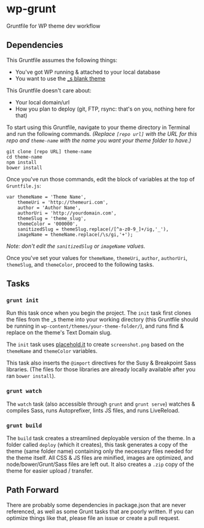 # wp-grunt

Gruntfile for WP theme dev workflow

## Dependencies

This Gruntfile assumes the following things:

* You've got WP running & attached to your local database
* You want  to use the [_s blank theme](http://underscores.me)

This Gruntfile doesn't care about:

* Your local domain/url
* How you plan to deploy (git, FTP, rsync: that's on you, nothing here for that)

To start using this Gruntfile, navigate to your theme directory in Terminal and run the following commands. *(Replace `[repo url]` with the URL for this repo and `theme-name` with the name you want your theme folder to have.)*

```
git clone [repo URL] theme-name
cd theme-name
npm install
bower install
```

Once you've run those commands, edit the block of variables at the top of `Gruntfile.js`:

```
var themeName = 'Theme Name',
    themeUri = 'http://themeuri.com',
    author = 'Author Name',
    authorUri = 'http://yourdomain.com',
    themeSlug = 'theme_slug',
    themeColor = '000000',
    sanitizedSlug = themeSlug.replace(/[^a-z0-9_]+/ig,'_'),
    imageName = themeName.replace(/\s/gi,'+');
```

*Note: don't edit the `sanitizedSlug` or `imageName` values.*

Once you've set your values for `themeName`, `themeUri`, `author`, `authorUri`, `themeSlug`, and `themeColor`, proceed to the following tasks.

## Tasks

### `grunt init`

Run this task once when you begin the project. The `init` task first clones the files from the _s theme into your working directory (this Gruntfile should be running in `wp-content/themes/your-theme-folder/`), and runs find & replace on the theme's Text Domain slug.

The `init` task uses [placehold.it](http://placehold.it) to create `screenshot.png` based on the `themeName` and `themeColor` variables.

This task also inserts the `@import` directives for the Susy & Breakpoint Sass libraries. (The files for those libraries are already locally available after you ran `bower install`).

### `grunt watch`

The `watch` task (also accessible through `grunt` and `grunt serve`) watches & compiles Sass, runs Autoprefixer, lints JS files, and runs LiveReload.

### `grunt build`

The `build` task creates a streamlined deployable version of the theme. In a folder called `deploy` (which it creates), this task generates a copy of the theme (same folder name) containing only the necessary files needed for the theme itself. All CSS & JS files are minified, images are optimized, and node/bower/Grunt/Sass files are left out. It also creates a `.zip` copy of the theme for easier upload / transfer.

## Path Forward

There are probably some dependencies in package.json that are never referenced, as well as some Grunt tasks that are poorly written. If you can optimize things like that, please file an issue or create a pull request.